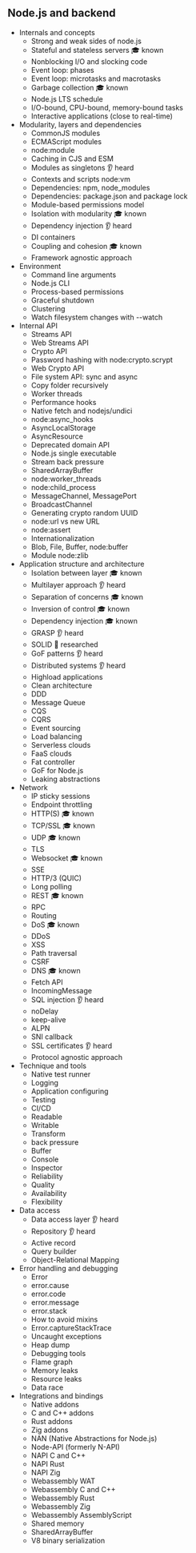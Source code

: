 ## Node.js and backend
- Internals and concepts
  - Strong and weak sides of node.js
  - Stateful and stateless servers 🎓 known
  - Nonblocking I/O and slocking code
  - Event loop: phases
  - Event loop: microtasks and macrotasks
  - Garbage collection 🎓 known
  - Node.js LTS schedule
  - I/O-bound, CPU-bound, memory-bound tasks
  - Interactive applications (close to real-time)
- Modularity, layers and dependencies
  - CommonJS modules
  - ECMAScript modules
  - node:module
  - Caching in CJS and ESM
  - Modules as singletons 👂 heard
  - Contexts and scripts node:vm
  - Dependencies: npm, node_modules
  - Dependencies: package.json and package lock
  - Module-based permissions model
  - Isolation with modularity 🎓 known
  - Dependency injection 👂 heard
  - DI containers
  - Coupling and cohesion 🎓 known
  - Framework agnostic approach
- Environment
  - Command line arguments
  - Node.js CLI
  - Process-based permissions
  - Graceful shutdown
  - Clustering
  - Watch filesystem changes with --watch
- Internal API
  - Streams API
  - Web Streams API
  - Crypto API
  - Password hashing with node:crypto.scrypt
  - Web Crypto API
  - File system API: sync and async
  - Copy folder recursively
  - Worker threads
  - Performance hooks
  - Native fetch and nodejs/undici
  - node:async_hooks
  - AsyncLocalStorage
  - AsyncResource
  - Deprecated domain API
  - Node.js single executable
  - Stream back pressure
  - SharedArrayBuffer
  - node:worker_threads
  - node:child_process
  - MessageChannel, MessagePort
  - BroadcastChannel
  - Generating crypto random UUID
  - node:url vs new URL
  - node:assert
  - Internationalization
  - Blob, File, Buffer, node:buffer
  - Module node:zlib
- Application structure and architecture
  - Isolation between layer 🎓 known
  - Multilayer approach 👂 heard
  - Separation of concerns 🎓 known
  - Inversion of control 🎓 known
  - Dependency injection 🎓 known
  - GRASP 👂 heard
  - SOLID 🔬 researched
  - GoF patterns 👂 heard
  - Distributed systems 👂 heard
  - Highload applications
  - Clean architecture
  - DDD
  - Message Queue
  - CQS
  - CQRS
  - Event sourcing
  - Load balancing
  - Serverless clouds
  - FaaS clouds
  - Fat controller
  - GoF for Node.js
  - Leaking abstractions
- Network
  - IP sticky sessions
  - Endpoint throttling
  - HTTP(S) 🎓 known
  - TCP/SSL 🎓 known
  - UDP 🎓 known
  - TLS
  - Websocket 🎓 known
  - SSE
  - HTTP/3 (QUIC)
  - Long polling
  - REST 🎓 known
  - RPC
  - Routing
  - DoS 🎓 known
  - DDoS
  - XSS
  - Path traversal
  - CSRF
  - DNS 🎓 known
  - Fetch API
  - IncomingMessage
  - SQL injection 👂 heard
  - noDelay
  - keep-alive
  - ALPN
  - SNI callback
  - SSL certificates 👂 heard
  - Protocol agnostic approach
- Technique and tools
  - Native test runner
  - Logging
  - Application configuring
  - Testing
  - CI/CD
  - Readable
  - Writable
  - Transform
  - back pressure
  - Buffer
  - Console
  - Inspector
  - Reliability
  - Quality
  - Availability
  - Flexibility
- Data access
  - Data access layer 👂 heard
  - Repository 👂 heard
  - Active record
  - Query builder
  - Object-Relational Mapping
- Error handling and debugging
  - Error
  - error.cause
  - error.code
  - error.message
  - error.stack
  - How to avoid mixins
  - Error.captureStackTrace
  - Uncaught exceptions
  - Heap dump
  - Debugging tools
  - Flame graph
  - Memory leaks
  - Resource leaks
  - Data race
- Integrations and bindings
  - Native addons
  - C and C++ addons
  - Rust addons
  - Zig addons
  - NAN (Native Abstractions for Node.js)
  - Node-API (formerly N-API)
  - NAPI C and C++
  - NAPI Rust
  - NAPI Zig
  - Webassembly WAT
  - Webassembly C and C++
  - Webassembly Rust
  - Webassembly Zig
  - Webassembly AssemblyScript
  - Shared memory
  - SharedArrayBuffer
  - V8 binary serialization